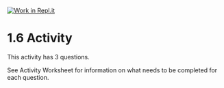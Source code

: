 [![Work in Repl.it](https://classroom.github.com/assets/work-in-replit-14baed9a392b3a25080506f3b7b6d57f295ec2978f6f33ec97e36a161684cbe9.svg)](https://classroom.github.com/online_ide?assignment_repo_id=3288349&assignment_repo_type=AssignmentRepo)
# 1.6 Activity

This activity has 3 questions.  

See Activity Worksheet for information on what needs to be completed for each question.